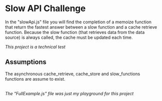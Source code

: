 # Slow API Challenge

In the "slowApi.js" file you will find the completion of a memoize function that return the fastest answer between a slow function and a cache retrieve function. Because the slow function (that retrieves data from the data source) is always called, the cache must be updated each time.

*This project is a technical test*

## Assumptions
The asynchronous cache_retrieve, cache_store and slow_functions functions are assume to exist. <br>
<br>

*The "FullExample.js" file was just my playground for this project*
